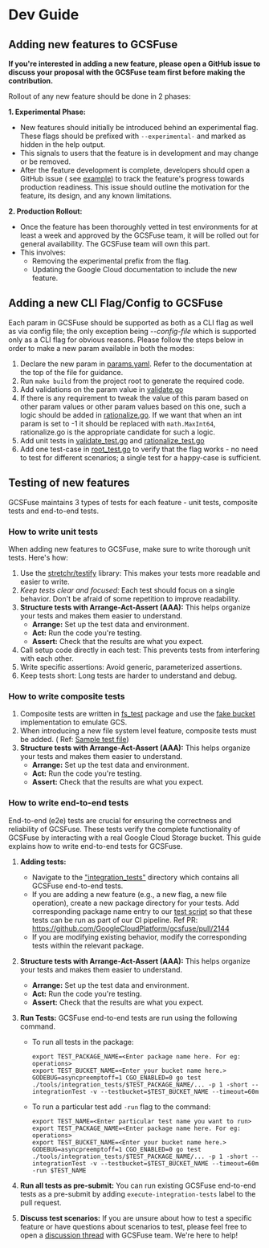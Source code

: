 # Dev Guide

## Adding new features to GCSFuse

**If you're interested in adding a new feature, please open a GitHub issue to
discuss your proposal with the GCSFuse team first before making the
contribution.**

Rollout of any new feature should be done in 2 phases:

**1. Experimental Phase:**

* New features should initially be introduced behind an experimental flag. These
  flags should be prefixed with `--experimental-` and marked as hidden in the
  help output.
* This signals to users that the feature is in development and may change or be
  removed.
* After the feature development is complete, developers should open a GitHub
  issue (
  see [example](https://github.com/GoogleCloudPlatform/gcsfuse/issues/793)) to
  track the feature's progress towards production readiness. This issue should
  outline the motivation for the feature, its design, and any known limitations.

**2. Production Rollout:**

* Once the feature has been thoroughly vetted in test environments for at least
  a week and approved by the GCSFuse team, it will be rolled out for general
  availability. The GCSFuse team will own this part.
* This involves:
    * Removing the experimental prefix from the flag.
    * Updating the Google Cloud documentation to include the new feature.

## Adding a new CLI Flag/Config to GCSFuse

Each param in GCSFuse should be supported as both as a CLI flag as well as via
config file; the only exception being *--config-file* which is supported only as
a CLI flag for obvious reasons. Please follow the steps below in order to make a
new param available in both the modes:

1.  Declare the new param in
    [params.yaml](https://github.com/GoogleCloudPlatform/gcsfuse/blob/master/cfg/params.yaml#L4).
    Refer to the documentation at the top of the file for guidance.
1.  Run `make build` from the project root to generate the required code.
1.  Add validations on the param value in
    [validate.go](https://github.com/GoogleCloudPlatform/gcsfuse/blob/master/cfg/validate.go)
1.  If there is any requirement to tweak the value of this param based on other
    param values or other param values based on this one, such a logic should be
    added in
    [rationalize.go](https://github.com/GoogleCloudPlatform/gcsfuse/blob/master/cfg/rationalize.go).
    If we want that when an int param is set to -1 it should be replaced with
    `math.MaxInt64`, rationalize.go is the appropriate candidate for such a
    logic.
1.  Add unit tests in
    [validate_test.go](https://github.com/GoogleCloudPlatform/gcsfuse/blob/master/cfg/validate_test.go)
    and
    [rationalize_test.go](https://github.com/GoogleCloudPlatform/gcsfuse/blob/master/cfg/rationalize_test.go)
1.  Add one test-case in
    [root_test.go](https://github.com/GoogleCloudPlatform/gcsfuse/blob/master/cmd/root_test.go)
    to verify that the flag works - no need to test for different scenarios; a
    single test for a happy-case is sufficient.

## Testing of new features

GCSFuse maintains 3 types of tests for each feature - unit tests, composite
tests and end-to-end tests.

### How to write unit tests

When adding new features to GCSFuse, make sure to write thorough unit tests.
Here's how:

1. Use
   the [stretchr/testify](https://pkg.go.dev/github.com/stretchr/testify/assert)
   library: This makes your tests more readable and easier to write.
2. *Keep tests clear and focused:* Each test should focus on a single behavior.
   Don't be afraid of some repetition to improve readability.
3. **Structure tests with Arrange-Act-Assert (AAA):** This helps organize your
   tests and makes them easier to understand.
   - **Arrange:** Set up the test data and environment.
   - **Act:** Run the code you're testing.
   - **Assert:** Check that the results are what you expect.
4. Call setup code directly in each test: This prevents tests from interfering
   with each other.
5. Write specific assertions: Avoid generic, parameterized assertions.
6. Keep tests short: Long tests are harder to understand and debug.

### How to write composite tests

1. Composite tests are written
   in [fs_test](https://github.com/GoogleCloudPlatform/gcsfuse/blob/master/internal/fs/fs_test.go)
   package and use
   the [fake bucket](https://github.com/GoogleCloudPlatform/gcsfuse/blob/master/internal/storage/fake/bucket.go)
   implementation to emulate GCS.
2. When introducing a new file system level feature, composite tests must be
   added. (
   Ref: [Sample test file](https://github.com/GoogleCloudPlatform/gcsfuse/blob/master/internal/fs/hns_bucket_test.go))
3. **Structure tests with Arrange-Act-Assert (AAA):** This helps organize your
   tests and makes them easier to understand.
    - **Arrange:** Set up the test data and environment.
    - **Act:** Run the code you're testing.
    - **Assert:** Check that the results are what you expect.

### How to write end-to-end tests

End-to-end (e2e) tests are crucial for ensuring the correctness and reliability
of GCSFuse. These tests verify the complete functionality of GCSFuse by
interacting with a real Google Cloud Storage bucket. This guide explains how to
write end-to-end tests for GCSFuse.

1. **Adding tests:**
    - Navigate to
      the ["integration_tests"](https://github.com/GoogleCloudPlatform/gcsfuse/tree/master/tools/integration_tests)
      directory which contains all GCSFuse end-to-end tests.
    - If you are adding a new feature (e.g., a new flag, a new file operation),
      create a new package directory for your tests. Add corresponding package
      name entry to
      our [test script](https://github.com/GoogleCloudPlatform/gcsfuse/blob/a4fb11ad4d424fcc07727dc18e06561ffd8e2467/tools/integration_tests/run_e2e_tests.sh#L66)
      so that these tests can be run as part of our CI pipeline.
      Ref PR: https://github.com/GoogleCloudPlatform/gcsfuse/pull/2144
    - If you are modifying existing behavior, modify the corresponding tests
      within the relevant package.

2. **Structure tests with Arrange-Act-Assert (AAA):** This helps organize your
   tests and makes them easier to understand.
    - **Arrange:** Set up the test data and environment.
    - **Act:** Run the code you're testing.
    - **Assert:** Check that the results are what you expect.
3. **Run Tests:** GCSFuse end-to-end tests are run using the following command.
    - To run all tests in the package:
       ```shell
       export TEST_PACKAGE_NAME=<Enter package name here. For eg: operations>
       export TEST_BUCKET_NAME=<Enter your bucket name here.>
       GODEBUG=asyncpreemptoff=1 CGO_ENABLED=0 go test ./tools/integration_tests/$TEST_PACKAGE_NAME/... -p 1 -short --integrationTest -v --testbucket=$TEST_BUCKET_NAME --timeout=60m 
       ```
    - To run a particular test add `-run` flag to the command:
       ```shell
       export TEST_NAME=<Enter particular test name you want to run>
       export TEST_PACKAGE_NAME=<Enter package name here. For eg: operations>
       export TEST_BUCKET_NAME=<Enter your bucket name here.>
       GODEBUG=asyncpreemptoff=1 CGO_ENABLED=0 go test ./tools/integration_tests/$TEST_PACKAGE_NAME/... -p 1 -short --integrationTest -v --testbucket=$TEST_BUCKET_NAME --timeout=60m -run $TEST_NAME
       ```
4. **Run all tests as pre-submit:** You can run existing GCSFuse end-to-end
   tests as a pre-submit by adding `execute-integration-tests` label to the pull
   request.
5. **Discuss test scenarios:** If you are unsure about how to test a specific
   feature or have questions about scenarios to test, please feel free to open a
   [discussion thread](https://github.com/GoogleCloudPlatform/gcsfuse/discussions)
   with GCSFuse team. We're here to help!
